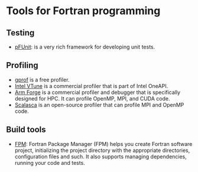# Tools for Fortran programming


## Testing

* [pFUnit](https://sourceforge.net/projects/pfunit/): is a very rich framework
  for developing unit tests.


## Profiling

  * [gprof](https://ftp.gnu.org/old-gnu/Manuals/gprof-2.9.1/html_mono/gprof.html)
    is a free profiler.
  * [Intel
    VTune](https://software.intel.com/content/www/us/en/develop/tools/vtune-profiler.html)
    is a commercial profiler that is part of Intel OneAPI.
  * [Arm
    Forge](https://developer.arm.com/tools-and-software/server-and-hpc/arm-architecture-tools/arm-forge)
    is a commercial profiler and debugger that is specifically designed for
    HPC.  It can profile OpenMP, MPI, and CUDA code.
  * [Scalasca](https://www.scalasca.org/) is an open-source profiler that can
    profile MPI and OpenMP code.


## Build tools

* [FPM](https://fpm.fortran-lang.org/): Fortran Package Manager (FPM) helps you
  create Fortran software project, initializing the project directory with the
  appropriate directories, configuration files and such.  It also supports
  managing dependencies, running your code and tests.
